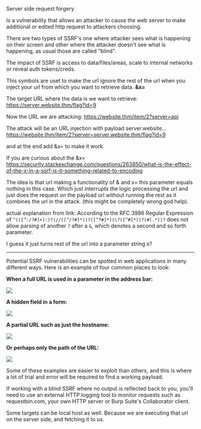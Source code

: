 Server side request forgery

Is a vulnerability that allows an attacker to cause the web server to make additional or edited http request to attackers choosing.

There are two types of SSRF's one where attacker sees what is happening on their screen and other where the attacker doesn't see what is happening, as usual those are called "blind".

The impact of SSRF is access to data/files/areas, scale to internal networks or reveal auth tokens/creds.

This symbols are uset to make the url ignore the rest of the url when you inject your url from which you want to retrieve data. 
**&x=**

The target URL where the data is we want to retrieve:
https://server.website.thm/flag?id=9 

Now the URL we are attacking:
https://website.thm/item/2?server=api

The attack will be an URL injection with payload server.website...
https://website.thm/item/2?server=server.website.thm/flag?id=9 

and at the end add &x= to make it work.

If you are curious about the &x= https://security.stackexchange.com/questions/263850/what-is-the-effect-of-the-x-in-a-ssrf-is-it-something-related-to-encoding

The idea is that url making a functionality of & and x= this parameter equals nothing in this case.
Which just interrupts the logic processing the url and just does the request on the payload url without running the rest as it combines  the url in the attack.
(this might be completely wrong god help).

actual explanation from link:
According to the RFC 3986 Regular Expression of `^(([^:/?#]+):)?(//([^/?#]*))?([^?#]*)(\?([^#]*))?(#(.*))?` does not allow parsing of another `?` after a `&`, which denotes a second and so forth parameter.

I guess it just turns rest of the url into a parameter string x?

---------------------------------------------------------------

Potential SSRF vulnerabilities can be spotted in web applications in many different ways. Here is an example of four common places to look:

**When a full URL is used in a parameter in the address bar:**

![](https://tryhackme-images.s3.amazonaws.com/user-uploads/5efe36fb68daf465530ca761/room-content/956e1914b116cbc9e564e3bb3d9ab50a.png)  

**A hidden field in a form:**

![](https://tryhackme-images.s3.amazonaws.com/user-uploads/5efe36fb68daf465530ca761/room-content/237696fc8e405d25d4fc7bbcc67919f0.png)  

**A partial URL such as just the hostname:**

![](https://tryhackme-images.s3.amazonaws.com/user-uploads/5efe36fb68daf465530ca761/room-content/f3c387849e91a4f15a7b59ff7324be75.png)

  

**Or perhaps only the path of the URL:**

![](https://tryhackme-images.s3.amazonaws.com/user-uploads/5efe36fb68daf465530ca761/room-content/3fd583950617f7a3713a107fcb4cfa49.png)

Some of these examples are easier to exploit than others, and this is where a lot of trial and error will be required to find a working payload.

If working with a blind SSRF where no output is reflected back to you, you'll need to use an external HTTP logging tool to monitor requests such as requestbin.com, your own HTTP server or Burp Suite's Collaborator client.

Some targets can be local host as well.
Because we are executing that url on the server side, and fetching it to us.
